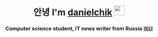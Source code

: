 <h1 align="center">안녕
  I'm  <a href="https://t.me/zhigullik" target="_blank">danielchik</a> 
<img src="https://github.com/blackcater/blackcater/raw/main/images/Hi.gif" height="32"/></h1>
<h3 align="center">Computer science student, IT news writer from Russia 🇷🇺</h3>
